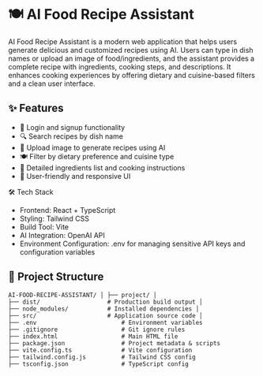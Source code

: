 # 🍽️ AI Food Recipe Assistant

AI Food Recipe Assistant is a modern web application that helps users generate delicious and customized recipes using AI. Users can type in dish names or upload an image of food/ingredients, and the assistant provides a complete recipe with ingredients, cooking steps, and descriptions. It enhances cooking experiences by offering dietary and cuisine-based filters and a clean user interface.


## ✨ Features

- 🔐 Login and signup functionality
- 🔍 Search recipes by dish name
- 📸 Upload image to generate recipes using AI
- 🍽️ Filter by dietary preference and cuisine type
- 📃 Detailed ingredients list and cooking instructions
- 🎨 User-friendly and responsive UI

🛠️ Tech Stack
- Frontend: React + TypeScript
- Styling: Tailwind CSS
- Build Tool: Vite
- AI Integration: OpenAI API
- Environment Configuration: .env for managing sensitive API keys and configuration variables

## 📁 Project Structure
```
AI-FOOD-RECIPE-ASSISTANT/ │ ├── project/ │
├── dist/                   # Production build output │
├── node_modules/           # Installed dependencies │
├── src/                    # Application source code │
├── .env                        # Environment variables
├── .gitignore                  # Git ignore rules
├── index.html                  # Main HTML file
├── package.json                # Project metadata & scripts
├── vite.config.ts              # Vite configuration
├── tailwind.config.js          # Tailwind CSS config
├── tsconfig.json               # TypeScript config
```
